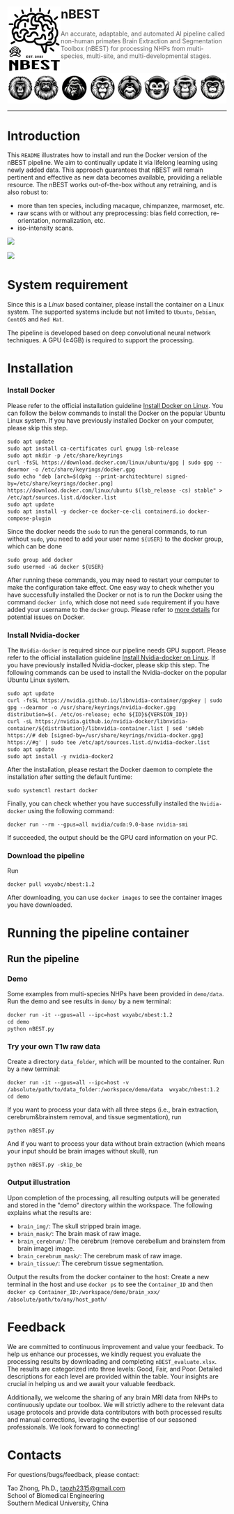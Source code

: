 <div>
<img src="nBEST_logo.jpg" align="left" style="margin: 10 10 10 10;" height="150px">
	<h1>nBEST</h1>
<blockquote> An accurate, adaptable, and automated AI pipeline called non-human primates Brain Extraction and Segmentation Toolbox (nBEST) for processing NHPs from multi-species, multi-site, and multi-developmental stages.
</blockquote>
</div>
<br />
<img src="multi_species_logo.jpg">

<hr />

# Introduction
This ```README``` illustrates how to install and run the Docker version of the nBEST pipeline. We aim to continually update it via lifelong learning using newly added data. This approach guarantees that nBEST will remain pertinent and effective as new data becomes available, providing a reliable resource. The nBEST works out-of-the-box without any retraining, and is also robust to:
* more than ten species, including macaque, chimpanzee, marmoset, etc.
* raw scans with or without any preprocessing: bias field correction, re-orientation, normalization, etc.
* iso-intensity scans.

![](https://github.com/TaoZhong11/nBEST/blob/main/nBEST_pipeline.jpg)

![](https://github.com/TaoZhong11/nBEST/blob/main/Result.jpg)

# System requirement
Since this is a *Linux* based container, please install the container on a Linux system. The supported systems include but not limited to `Ubuntu`, `Debian`, `CentOS` and `Red Hat`. 

The pipeline is developed based on deep convolutional neural network techniques. A GPU (≥4GB) is required to support the processing. 

# Installation
### Install Docker
Please refer to the official installation guideline [Install Docker on Linux](https://docs.docker.com/desktop/install/linux-install/). You can follow the below commands to install the Docker on the popular Ubuntu Linux system. If you have previously installed Docker on your computer, please skip this step.
```
sudo apt update
sudo apt install ca-certificates curl gnupg lsb-release
sudo apt mkdir -p /etc/share/keyrings
curl -fsSL https://download.docker.com/linux/ubuntu/gpg | sudo gpg --dearmor -o /etc/share/keyrings/docker.gpg
sudo echo "deb [arch=$(dpkg --print-architechture) signed-by=/etc/share/keyrings/docker.png] https://download.docker.com/linux/ubuntu $(lsb_release -cs) stable" > /etc/apt/sources.list.d/docker.list
sudo apt update
sudo apt install -y docker-ce docker-ce-cli containerd.io docker-compose-plugin
```
Since the docker needs the `sudo` to run the general commands, to run without `sudo`, you need to add your user name `${USER}` to the docker group, which can be done
```
sudo group add docker
sudo usermod -aG docker ${USER}
```
After running these commands, you may need to restart your computer to make the configuration take effect. One easy way to check whether you have successfully installed the Docker or not is to run the Docker using the command ```docker info```, which dose not need ```sudo``` requirement if you have added your username to the `docker` group. Please refer to [more details](https://docs.docker.com/get-started/) for potential issues on Docker.


### Install Nvidia-docker
The ```Nvidia-docker``` is required since our pipeline needs GPU support. Please refer to the official installation guideline [Install Nvidia-docker on Linux](https://docs.nvidia.com/datacenter/cloud-native/container-toolkit/install-guide.html#docker). If you have previously installed Nvidia-docker, please skip this step. The following commands can be used to install the Nvidia-docker on the popular Ubuntu Linux system.
```
sudo apt update
curl -fsSL https://nvidia.github.io/libnvidia-container/gpgkey | sudo gpg --dearmor -o /usr/share/keyrings/nvidia-docker.gpg
distribution=$(. /etc/os-release; echo ${ID}${VERSION_ID})
curl -sL https://nvidia.github.io/nvidia-docker/libnvidia-container/${distribution}/libnvidia-container.list | sed 's#deb https://# deb [signed-by=/usr/share/keyrings/nvidia-docker.gpg] https://#g' | sudo tee /etc/apt/sources.list.d/nvidia-docker.list
sudo apt update
sudo apt install -y nvidia-docker2
```
After the installation, please restart the Docker daemon to complete the installation after setting the default funtime:
```
sudo systemctl restart docker
```
Finally, you can check whether you have successfully installed the ```Nvidia-docker``` using the following command:
```
docker run --rm --gpus=all nvidia/cuda:9.0-base nvidia-smi
```
If succeeded, the output should be the GPU card information on your PC. 

### Download the pipeline

Run 
```
docker pull wxyabc/nbest:1.2
```

After downloading, you can use ```docker images``` to see the container images you have downloaded.

# Running the pipeline container


## Run the pipeline
### Demo ###
Some examples from multi-species NHPs have been provided in ```demo/data```. Run the demo and see results in ```demo/``` by a new terminal:
```
docker run -it --gpus=all --ipc=host wxyabc/nbest:1.2
cd demo
python nBEST.py
```
### Try your own T1w raw data ###
Create a directory ```data_folder```, which will be mounted to the container. Run by a new terminal:
```
docker run -it --gpus=all --ipc=host -v /absolute/path/to/data_folder:/workspace/demo/data  wxyabc/nbest:1.2
cd demo
```
If you want to process your data with all three steps (i.e., brain extraction, cerebrum&brainstem removal, and tissue segmentation), run
```
python nBEST.py
```
And if you want to process your data without brain extraction (which means your input should be brain images without skull),  run
```
python nBEST.py -skip_be
```

### Output illustration ###
Upon completion of the processing, all resulting outputs will be generated and stored in the "demo" directory within the workspace. The following explains what the results are: 
* ```brain_img/```:	The skull stripped brain image.
* ```brain_mask/```: The brain mask of raw image.
* ```brain_cerebrum/```: The cerebrum (remove cerebellum and brainstem from brain image) image.
* ```brain_cerebrum_mask/```: The cerebrum mask of raw image.
* ```brain_tissue/```: The cerebrum tissue segmentation.

Output the results from the docker container to the host:
Create a new terminal in the host and use ```docker ps``` to see the ```Container_ID``` and then ```docker cp Container_ID:/workspace/demo/brain_xxx/  /absolute/path/to/any/host_path/```

# Feedback
We are committed to continuous improvement and value your feedback. To help us enhance our processes, we kindly request you evaluate the processing results by downloading and completing ```nBEST_evaluate.xlsx```. The results are categorized into three levels: Good, Fair, and Poor. Detailed descriptions for each level are provided within the table. Your insights are crucial in helping us and we await your valuable feedback.

Additionally, we welcome the sharing of any brain MRI data from NHPs to continuously update our toolbox. We will strictly adhere to the relevant data usage protocols and provide data contributors with both processed results and manual corrections, leveraging the expertise of our seasoned professionals. We look forward to connecting!

# Contacts
For questions/bugs/feedback, please contact:

Tao Zhong, Ph.D., taozh2315@gmail.com\
School of Biomedical Engineering\
Southern Medical University, China

